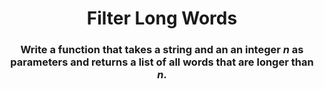 <div align = 'center'>

# Filter Long Words

</div>

<div align = 'center'>

<h3>Write a function that takes a string and an an integer <em>n</em> as parameters and returns a list of all words that are longer than <em>n</em>.</h3>

</div>
